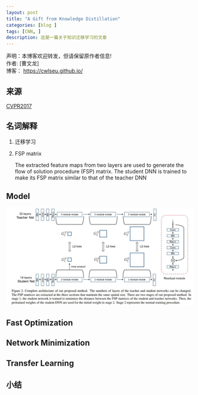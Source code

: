```yaml
---
layout: post
title: "A Gift from Knowledge Distillation"
categories: [blog ]
tags: [CNN, ]
description: 这是一篇关于知识迁移学习的文章
---
```

声明：本博客欢迎转发，但请保留原作者信息!                            
作者: [曹文龙]                                                                 
博客： <https://cwlseu.github.io/>

## 来源

[CVPR2017](https://cgv.kaist.ac.kr/sigmi/data/CVPR2017.pdf)
## 名词解释
1. 迁移学习


    
2. FSP matrix

    The extracted feature maps from two layers are used to generate the flow of solution procedure (FSP) matrix. The student DNN is trained to make its FSP matrix similar to that of the teacher DNN

## Model
![DenseNet的组成结构](../images/cvpr2017/kd/arch.JPG)
## Fast Optimization

## Network Minimization

## Transfer Learning

## 小结

